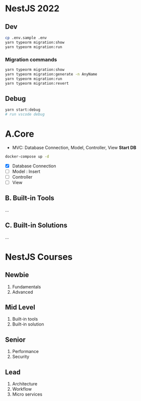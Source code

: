 # NestJS 2022

## Dev

```bash
cp .env.sample .env
yarn typeorm migration:show
yarn typeorm migration:run
```

### Migration commands

```bash
yarn typeorm migration:show
yarn typeorm migration:generate -n AnyName
yarn typeorm migration:run
yarn typeorm migration:revert
```

## Debug

```bash
yarn start:debug
# run vscode debug
```

# A.Core

- MVC: Database Connection, Model, Controller, View
  **Start DB**

```bash
docker-compose up -d
```

- [x] Database Connection
- [ ] Model : Insert
- [ ] Controller
- [ ] View

## B. Built-in Tools

...

## C. Built-in Solutions

...

# NestJS Courses

## Newbie

1. Fundamentals
2. Advanced

## Mid Level

1. Built-in tools
2. Built-in solution

## Senior

1. Performance
2. Security

## Lead

1. Architecture
2. Workflow
3. Micro services
